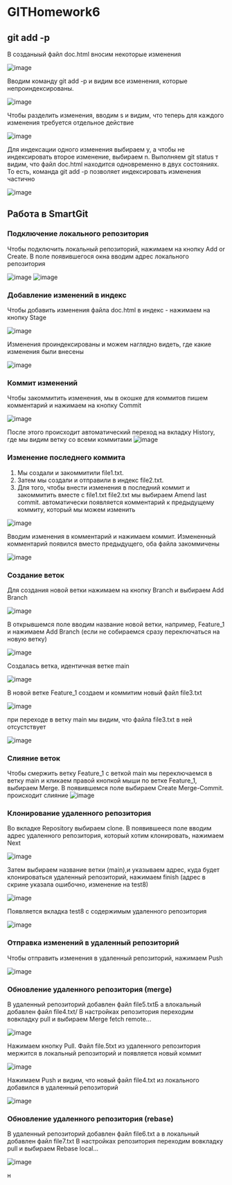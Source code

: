 # GITHomework6
## git add -p
В созданыый файл doc.html вносим некоторые изменения

![image](https://user-images.githubusercontent.com/118339667/207326156-cf03bc9f-9af8-4a14-bc66-b7514c0adc79.png)

Вводим команду git add -p и видим все изменения, которые непроиндексированы. 

![image](https://user-images.githubusercontent.com/118339667/207328231-19a157c7-4c39-4d4d-b65a-b2a82e51437d.png)

Чтобы разделить изменения, вводим s и видим, что теперь для каждого изменения требуется отдельное действие

![image](https://user-images.githubusercontent.com/118339667/207332206-6c88731c-ee9f-4352-b2cf-7bdeb75c892e.png)

Для индексации одного изменения выбираем y, а чтобы не индексировать второе изменение, выбираем n. Выполняем git status т видим, что файл doc.html находится одновременно в двух состояниях. То есть, команда git add -p позволяет индексировать изменения частично 

![image](https://user-images.githubusercontent.com/118339667/207338238-8bb672b3-719c-4d9a-8570-e8fe72b26724.png)

## Работа в SmartGit

### Подключение локального репозитория

Чтобы подключить локальный репозиторий, нажимаем на кнопку Add or Create. В поле появившегося окна вводим адрес локального репозитория

![image](https://user-images.githubusercontent.com/118339667/207349853-404e947e-5f5a-429e-8cf8-9e0236b7685e.png)
![image](https://user-images.githubusercontent.com/118339667/207350547-e4d24095-7db0-4593-8646-0c7bfe56106e.png)

### Добавление изменений в индекс

Чтобы добавить изменения файла doc.html в индекс - нажимаем на кнопку Stage 

![image](https://user-images.githubusercontent.com/118339667/207355286-8895f717-c711-42c9-aac1-9108f628865c.png)

Изменения проиндексированы и можем наглядно видеть, где какие изменения были внесены

![image](https://user-images.githubusercontent.com/118339667/207355915-cead9352-15c3-4b23-b6e6-ee383a8514b5.png)

### Коммит изменений

Чтобы закоммитить изменения, мы в окошке для коммитов пишем комментарий и нажимаем на кнопку Commit

![image](https://user-images.githubusercontent.com/118339667/207357052-4c797df3-2c54-452d-9816-50f89944d603.png)

После этого происходит автоматический переход на вкладку History, где мы видим ветку со всеми коммитами
![image](https://user-images.githubusercontent.com/118339667/207359472-c264c868-411a-4f34-83f8-6db995e07f6b.png)

### Изменение последнего коммита

1. Мы создали и закоммитили file1.txt. 
2. Затем мы создали и отправили в индекс file2.txt.
3. Для того, чтобы внести изменения в последний коммит и закоммитить вместе с file1.txt file2.txt мы выбираем Amend last commit. автоматически появляется комментарий к предыдущему коммиту, который мы можем изменить

![image](https://user-images.githubusercontent.com/118339667/207367011-67b9d692-50a3-4224-b953-724ded584322.png)

Вводим изменения в комментарий и нажимаем коммит. Измененный комментарий появился вместо предыдущего, оба файла закоммичены

![image](https://user-images.githubusercontent.com/118339667/207368019-ca09766e-8a17-4266-a0ff-416f0358681e.png)


### Создание веток

Для создания новой ветки нажимаем на кнопку Branch и выбираем Add Branch

![image](https://user-images.githubusercontent.com/118339667/207369259-124d1995-76cd-46a1-95a7-03282dfc56bf.png)

В открывшемся поле вводим название новой ветки, например, Feature_1 и нажимаем Add Branch (если не собираемся сразу переключаться на новую ветку)

![image](https://user-images.githubusercontent.com/118339667/207370267-784a450a-dacc-468d-bdfa-f681229c3ba6.png)

Создалась ветка, идентичная ветке main

![image](https://user-images.githubusercontent.com/118339667/207371274-6c447077-85a0-499f-be63-2ccae3173ad7.png)


В новой ветке Feature_1 создаем и коммитим новый файл file3.txt

![image](https://user-images.githubusercontent.com/118339667/207375930-d8c7de99-2aa9-407c-a9aa-5e407a3d6bf9.png)

при переходе в ветку main мы видим, что файла file3.txt в ней отсустствует

![image](https://user-images.githubusercontent.com/118339667/207376551-55939f9d-ca81-4ddc-9ff5-d66fde4fdfcb.png)

### Слияние веток

Чтобы смержить ветку Feature_1 с веткой main мы переключаемся в ветку main и кликаем правой кнопкой мыши по ветке Feature_1, выбираем Merge. В появившемся поле выбираем Create Merge-Commit. происходит слияние 
![image](https://user-images.githubusercontent.com/118339667/207392661-87590577-0cb6-4c92-be7e-cabc3638e6e7.png)

### Клонирование удаленного репозитория

Во вкладке Repository выбираем clone. В появившееся поле вводим адрес удаленного репозитория, который хотим клонировать, нажимаем Next

![image](https://user-images.githubusercontent.com/118339667/207393756-33da0491-4faa-40e1-bae8-7e06847b527d.png)

Затем выбираем название ветки (main),и указываем адрес, куда будет клонироваться удаленный репозиторий, нажимаем finish (адрес в скрине указала ошибочно, изменение на test8)

![image](https://user-images.githubusercontent.com/118339667/207395103-6fcd9d59-b50c-4c1e-9def-962e81cf7ec2.png)

Появляется вкладка test8 c содержимым удаленного репозитория

![image](https://user-images.githubusercontent.com/118339667/207396050-16cbadcb-4261-49d1-bc42-a37d0dc26315.png)

### Отправка изменений в удаленный репозиторий

Чтобы отправить изменения в удаленный репозиторий, нажимаем Push

![image](https://user-images.githubusercontent.com/118339667/207398349-dec4183e-171f-4b2e-94c6-57093352c92c.png)

### Обновление удаленного репозитория (merge)

В удаленный репозиторий добавлен файл file5.txtБ а влокальный добавлен файл file4.txt/
В настройках репозитория переходим вовкладку pull и выбираем Merge fetch remote... 

![image](https://user-images.githubusercontent.com/118339667/207407288-ad6b638d-1aeb-41d1-8d46-ee856b9eaf52.png)

Нажимаем кнопку Pull. Файл file.5txt из удаленного репозитория мержится в локальный репозиторий и появляется новый коммит

![image](https://user-images.githubusercontent.com/118339667/207408762-2d6f3557-64ce-4731-af12-f91847045a0c.png)

Нажимаем Push и видим, что новый файл file4.txt из локального добавился в удаленный репозиторий

![image](https://user-images.githubusercontent.com/118339667/207409832-4873a5a5-b3b7-4984-b482-0bd136ad628c.png)

### Обновление удаленного репозитория (rebase)

В удаленный репозиторий добавлен файл file6.txt а в локальный добавлен файл file7.txt
В настройках репозитория переходим вовкладку pull и выбираем Rebase local...

![image](https://user-images.githubusercontent.com/118339667/207411009-93685ccf-d92a-4efe-b31e-b889fa334fa2.png)























н

















